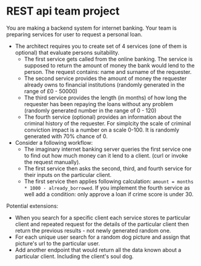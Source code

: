 # REST api team project

You are making a backend system for internet banking. Your team is preparing services for user to request a personal loan.

- The architect requires you to create set of 4 services (one of them is optional) that evaluate persons suitability.
   - The first service gets called from the online banking. The service is supposed to return the amount of money the bank would lend to the person. The request contains: name and surname of the requester.
   - The second service provides the amount of money the requester already owns to financial institutions (randomly generated in the range of £0 - 50000)
   - The third service provides the length (in months) of how long the requester has been repaying the loans without any problem (randomly generated number in the range of 0 - 120)
   - The fourth service (optional) provides an information about the criminal history of the requester. For simplcity the scale of criminal conviction impact is a number on a scale 0-100. It is randomly generated with 70% chance of 0.
- Consider a following workflow: 
   - The imaginary internet banking server queries the first service one to find out how much money can it lend to a client. (curl or invoke the request manually).
   - The first service then asks the second, third, and fourth service for their inputs on the particular client.
   - The first service then applies following calculation: `amount = months * 1000 - already_borrowed`. If you implement the fourth service as well add a condition: only approve a loan if crime score is under 30.

Potential extensions:
- When you search for a specific client each service stores te particular client and repeated request for the details of the particular client then return the previous results - not newly generated random one.
- For each unique user search for a random dog picture and assign that picture's url to the particular user.
- Add another endpoint that would return all the data known about a particular client. Including the client's soul dog.